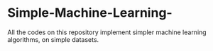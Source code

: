 # Simple-Machine-Learning-
All the codes on this repository implement simpler machine learning algorithms, on simple datasets. 
